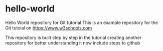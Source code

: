 # hello-world
Hello World repository for Git tutorial
This is an example repository for the Git tutoial on https://www.w3schools.com

This repository is built step by step in the tutorial
creating another repository for better understanding
it now include steps to github
